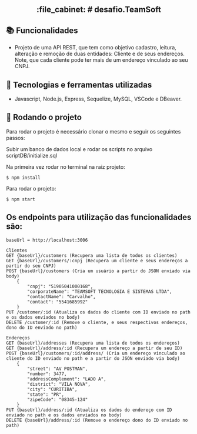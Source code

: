 
<h2 align="center">:file_cabinet: # desafio.TeamSoft </h2>


## :books: Funcionalidades
*  Projeto de uma API REST, que tem como objetivo cadastro, leitura, alteração e remoção de duas entidades: Cliente e de seus endereços. Note, que cada cliente pode ter mais de um endereço vinculado ao seu CNPJ.

## :wrench: Tecnologias e ferramentas utilizadas
* Javascript, Node.js, Express, Sequelize, MySQL, VSCode e DBeaver.

## :rocket: Rodando o projeto
Para rodar o projeto é necessário clonar o mesmo e seguir os seguintes passos:

Subir um banco de dados local e rodar os scripts no arquivo scriptDB/initialize.sql

Na primeira vez rodar no terminal na raiz projeto: 
```
$ npm install
```
Para rodar o projeto: 
```
$ npm start
```

## Os endpoints para utilização das funcionalidades são:

```
baseUrl = http://localhost:3006

Clientes
GET {baseUrl}/customers (Recupera uma lista de todos os clientes)
GET {baseUrl}/customers/:cnpj (Recupera um cliente e seus endereços a partir do seu CNPJ)
POST {baseUrl}/customers (Cria um usuário a partir do JSON enviado via body)
    {
        "cnpj": "51905041000168",
        "corporateName": "TEAMSOFT TECNOLOGIA E SISTEMAS LTDA",
        "contactName": "Carvalho",
        "contact": "5541685992"
    }
PUT /customer/:id (Atualiza os dados do cliente com ID enviado no path e os dados enviados no body)
DELETE /customer/:id (Remove o cliente, e seus respectivos endereços, dono do ID enviado no path)

Endereços
GET {baseUrl}/addresses (Recupera uma lista de todos os endereços)
GET {baseUrl}/address/:id (Recupera um endereço a partir de seu ID)
POST {baseUrl}/customers/:id/address/ (Cria um endereço vinculado ao cliente do ID enviado no path e a partir do JSON enviado via body)
    {
        "street": "AV POSTMAN",
        "number": 3477,
        "addressComplement": "LADO A",
        "district": "VILA NOVA",
        "city": "CURITIBA",
        "state": "PR",
        "zipeCode": "08345-124"
    }
PUT {baseUrl}/address/:id (Atualiza os dados do endereço com ID enviado no path e os dados enviados no body)
DELETE {baseUrl}/address/:id (Remove o endereço dono do ID enviado no path)

```